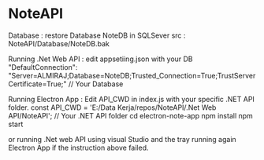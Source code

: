 # NoteAPI

Database :
restore Database NoteDB in SQLSever
src : NoteAPI/Database/NoteDB.bak

Running .Net Web API :
edit appsetiing.json with your DB
"DefaultConnection": "Server=ALMIRAJ;Database=NoteDB;Trusted_Connection=True;TrustServerCertificate=True;" // Your Database

Running Electron App :
Edit API_CWD in index.js with your specific .NET API folder.
const API_CWD = 'E:/Data Kerja/repos/NoteAPI/.Net Web API/NoteAPI'; // Your .NET API folder
cd electron-note-app
npm install
npm start

or running .Net web API using visual Studio and the tray running again Electron App if the instruction above failed.
